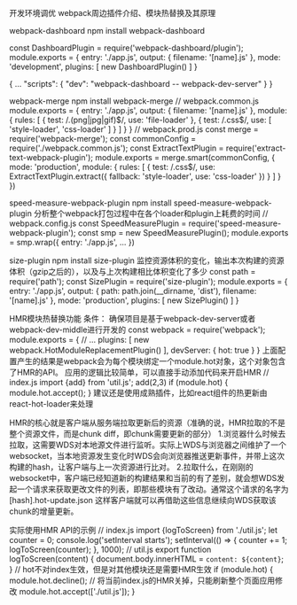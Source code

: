 开发环境调优
webpack周边插件介绍、模块热替换及其原理

webpack-dashboard
npm install webpack-dashboard

const DashboardPlugin = require('webpack-dashboard/plugin');
module.exports = {
    entry: './app.js',
    output: {
        filename: '[name].js'
    },
    mode: 'development',
    plugins: [
        new DashboardPlugin()
    ]
}

{
    ...
    "scripts": {
        "dev": "webpack-dashboard -- webpack-dev-server"
    }
}

webpack-merge
npm install webpack-merge
// webpack.common.js
module.exports = {
    entry: './app.js',
    output: {
        filename: '[name].js'
    },
    module: {
        rules: [
            {
                test: /\.(png|jpg|gif)$/,
                use: 'file-loader'
            },
            {
                test: /\.css$/,
                use: [
                    'style-loader',
                    'css-loader'
                ]
            }
        ]
    }
}
// webpack.prod.js
const merge = require('webpack-merge');
const commonConfig = require('./webpack.common.js');
const ExtractTextPlugin = require('extract-text-webpack-plugin');
module.exports = merge.smart(commonConfig, {
    mode: 'production',
    module: {
        rules: [
            {
                test: /\.css$/,
                use: ExtractTextPlugin.extract({
                    fallback: 'style-loader',
                    use: 'css-loader'
                })
            }
        ]
    }
})

speed-measure-webpack-plugin
npm install speed-measure-webpack-plugin
分析整个webpack打包过程中在各个loader和plugin上耗费的时间
// webpack.config.js
const SpeedMeasurePlugin = require('speed-measure-webpack-plugin');
const smp = new SpeedMeasurePlugin();
module.exports = smp.wrap({
    entry: './app.js',
    ...
})

size-plugin
npm install size-plugin
监控资源体积的变化，输出本次构建的资源体积（gzip之后的），以及与上次构建相比体积变化了多少
const path = require('path');
const SizePlugin = require('size-plugin');
module.exports = {
    entry: './app.js',
    output: {
        path: path.join(__dirname, 'dist'),
        filename: '[name].js'
    },
    mode: 'production',
    plugins: [
        new SizePlugin()
    ]
}

HMR模块热替换功能
条件：
确保项目是基于webpack-dev-server或者webpack-dev-middle进行开发的
const webpack = require('webpack');
module.exports = {
    // ...
    plugins: [
        new webpack.HotModuleReplacementPlugin()
    ],
    devServer: {
        hot: true
    }
}
上面配置产生的结果是webpack会为每个模块绑定一个module.hot对象，这个对象包含了HMR的API。
应用的逻辑比较简单，可以直接手动添加代码来开启HMR
// index.js
import {add} from 'util.js';
add(2,3)
if (module.hot) {
    module.hot.accept();
}
建议还是使用成熟插件，比如react组件的热更新由react-hot-loader来处理

HMR的核心就是客户端从服务端拉取更新后的资源（准确的说，HMR拉取的不是整个资源文件，而是chunk diff，即chunk需要更新的部分）
1.浏览器什么时候去拉取，这需要WDS对本地源文件进行监听。实际上WDS与浏览器之间维护了一个websocket，当本地资源发生变化时WDS会向浏览器推送更新事件，并带上这次构建的hash，让客户端与上一次资源进行比对。
2.拉取什么，在刚刚的websocket中，客户端已经知道新的构建结果和当前的有了差别，就会想WDS发起一个请求来获取更改文件的列表，即那些模块有了改动。通常这个请求的名字为[hash].hot-update.json
这样客户端就可以再借助这些信息继续向WDS获取该chunk的增量更新。


实际使用HMR API的示例
// index.js
import {logToScreen} from './util.js';
let counter = 0;
console.log('setInterval starts');
setInterval(() => {
    counter += 1;
    logToScreen(counter);
}, 1000);
// util.js
export function logToScreen(content) {
    document.body.innerHTML = `content: ${content}`;
}
// hot不对index生效，但是对其他模块还是需要HMR生效
if (module.hot) {
    module.hot.decline();       // 将当前index.js的HMR关掉，只能刷新整个页面应用修改
    module.hot.accept(['./util.js']);
}